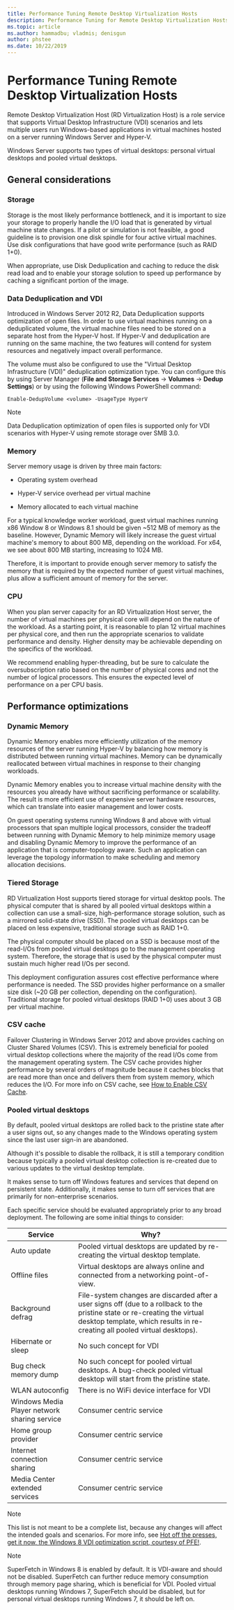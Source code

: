 ```yaml
---
title: Performance Tuning Remote Desktop Virtualization Hosts
description: Performance Tuning for Remote Desktop Virtualization Hosts
ms.topic: article
ms.author: hammadbu; vladmis; denisgun
author: phstee
ms.date: 10/22/2019
---
```


# Performance Tuning Remote Desktop Virtualization Hosts

Remote Desktop Virtualization Host (RD Virtualization Host) is a role service that supports Virtual Desktop Infrastructure (VDI) scenarios and lets multiple users run Windows-based applications in virtual machines hosted on a server running Windows Server and Hyper-V.

Windows Server supports two types of virtual desktops: personal virtual desktops and pooled virtual desktops.

## General considerations

### Storage

Storage is the most likely performance bottleneck, and it is important to size your storage to properly handle the I/O load that is generated by virtual machine state changes. If a pilot or simulation is not feasible, a good guideline is to provision one disk spindle for four active virtual machines. Use disk configurations that have good write performance (such as RAID 1+0).

When appropriate, use Disk Deduplication and caching to reduce the disk read load and to enable your storage solution to speed up performance by caching a significant portion of the image.

### Data Deduplication and VDI

Introduced in Windows Server 2012 R2, Data Deduplication supports optimization of open files. In order to use virtual machines running on a deduplicated volume, the virtual machine files need to be stored on a separate host from the Hyper-V host. If Hyper-V and deduplication are running on the same machine, the two features will contend for system resources and negatively impact overall performance.

The volume must also be configured to use the "Virtual Desktop Infrastructure (VDI)" deduplication optimization type. You can configure this by using Server Manager (**File and Storage Services** -&gt; **Volumes** -&gt; **Dedup Settings**) or by using the following Windows PowerShell command:

``` syntax
Enable-DedupVolume <volume> -UsageType HyperV
```

> [!NOTE]
> Data Deduplication optimization of open files is supported only for VDI scenarios with Hyper-V using remote storage over SMB 3.0.

### Memory

Server memory usage is driven by three main factors:

- Operating system overhead

- Hyper-V service overhead per virtual machine

- Memory allocated to each virtual machine

For a typical knowledge worker workload, guest virtual machines running x86 Window 8 or Windows 8.1 should be given ~512 MB of memory as the baseline. However, Dynamic Memory will likely increase the guest virtual machine's memory to about 800 MB, depending on the workload. For x64, we see about 800 MB starting, increasing to 1024 MB.

Therefore, it is important to provide enough server memory to satisfy the memory that is required by the expected number of guest virtual machines, plus allow a sufficient amount of memory for the server.

### CPU

When you plan server capacity for an RD Virtualization Host server, the number of virtual machines per physical core will depend on the nature of the workload. As a starting point, it is reasonable to plan 12 virtual machines per physical core, and then run the appropriate scenarios to validate performance and density. Higher density may be achievable depending on the specifics of the workload.

We recommend enabling hyper-threading, but be sure to calculate the oversubscription ratio based on the number of physical cores and not the number of logical processors. This ensures the expected level of performance on a per CPU basis.

## Performance optimizations

### Dynamic Memory

Dynamic Memory enables more efficiently utilization of the memory resources of the server running Hyper-V by balancing how memory is distributed between running virtual machines. Memory can be dynamically reallocated between virtual machines in response to their changing workloads.

Dynamic Memory enables you to increase virtual machine density with the resources you already have without sacrificing performance or scalability. The result is more efficient use of expensive server hardware resources, which can translate into easier management and lower costs.

On guest operating systems running Windows 8 and above with virtual processors that span multiple logical processors, consider the tradeoff between running with Dynamic Memory to help minimize memory usage and disabling Dynamic Memory to improve the performance of an application that is computer-topology aware. Such an application can leverage the topology information to make scheduling and memory allocation decisions.

### Tiered Storage

RD Virtualization Host supports tiered storage for virtual desktop pools. The physical computer that is shared by all pooled virtual desktops within a collection can use a small-size, high-performance storage solution, such as a mirrored solid-state drive (SSD). The pooled virtual desktops can be placed on less expensive, traditional storage such as RAID 1+0.

The physical computer should be placed on a SSD is because most of the read-I/Os from pooled virtual desktops go to the management operating system. Therefore, the storage that is used by the physical computer must sustain much higher read I/Os per second.

This deployment configuration assures cost effective performance where performance is needed. The SSD provides higher performance on a smaller size disk (~20 GB per collection, depending on the configuration). Traditional storage for pooled virtual desktops (RAID 1+0) uses about 3 GB per virtual machine.

### CSV cache

Failover Clustering in Windows Server 2012 and above provides caching on Cluster Shared Volumes (CSV). This is extremely beneficial for pooled virtual desktop collections where the majority of the read I/Os come from the management operating system. The CSV cache provides higher performance by several orders of magnitude because it caches blocks that are read more than once and delivers them from system memory, which reduces the I/O. For more info on CSV cache, see [How to Enable CSV Cache](https://blogs.msdn.com/b/clustering/archive/2012/03/22/10286676.aspx).

### Pooled virtual desktops

By default, pooled virtual desktops are rolled back to the pristine state after a user signs out, so any changes made to the Windows operating system since the last user sign-in are abandoned.

Although it's possible to disable the rollback, it is still a temporary condition because typically a pooled virtual desktop collection is re-created due to various updates to the virtual desktop template.

It makes sense to turn off Windows features and services that depend on persistent state. Additionally, it makes sense to turn off services that are primarily for non-enterprise scenarios.

Each specific service should be evaluated appropriately prior to any broad deployment. The following are some initial things to consider:

| Service                                      | Why?                                                                                                                                                                                                      |
|----------------------------------------------|-----------------------------------------------------------------------------------------------------------------------------------------------------------------------------------------------------------|
| Auto update                                  | Pooled virtual desktops are updated by re-creating the virtual desktop template.                                                                                                                          |
| Offline files                                | Virtual desktops are always online and connected from a networking point-of-view.                                                                                                                         |
| Background defrag                            | File-system changes are discarded after a user signs off (due to a rollback to the pristine state or re-creating the virtual desktop template, which results in re-creating all pooled virtual desktops). |
| Hibernate or sleep                           | No such concept for VDI                                                                                                                                                                                   |
| Bug check memory dump                        | No such concept for pooled virtual desktops. A bug-check pooled virtual desktop will start from the pristine state.                                                                                       |
| WLAN autoconfig                              | There is no WiFi device interface for VDI                                                                                                                                                                 |
| Windows Media Player network sharing service | Consumer centric service                                                                                                                                                                                  |
| Home group provider                          | Consumer centric service                                                                                                                                                                                  |
| Internet connection sharing                  | Consumer centric service                                                                                                                                                                                  |
| Media Center extended services               | Consumer centric service                                                                                                                                                                                  |
> [!NOTE]
> This list is not meant to be a complete list, because any changes will affect the intended goals and scenarios. For more info, see [Hot off the presses, get it now, the Windows 8 VDI optimization script, courtesy of PFE!](https://blogs.technet.com/b/jeff_stokes/archive/2013/04/09/hot-off-the-presses-get-it-now-the-windows-8-vdi-optimization-script-courtesy-of-pfe.aspx).


> [!NOTE]
> SuperFetch in Windows 8 is enabled by default. It is VDI-aware and should not be disabled. SuperFetch can further reduce memory consumption through memory page sharing, which is beneficial for VDI. Pooled virtual desktops running Windows 7, SuperFetch should be disabled, but for personal virtual desktops running Windows 7, it should be left on.
